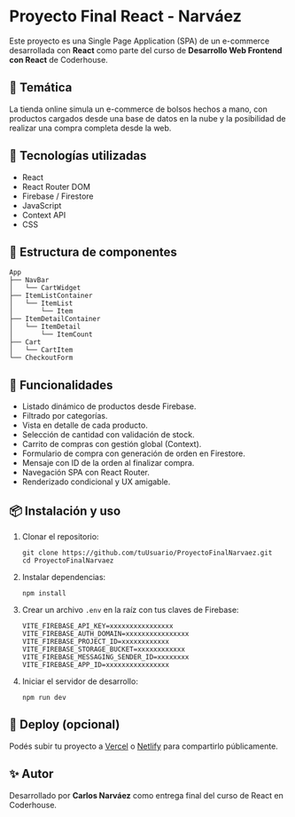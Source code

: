 # Proyecto Final React - Narváez

Este proyecto es una Single Page Application (SPA) de un e-commerce desarrollada con **React** como parte del curso de **Desarrollo Web Frontend con React** de Coderhouse.

## 👜 Temática

La tienda online simula un e-commerce de bolsos hechos a mano, con productos cargados desde una base de datos en la nube y la posibilidad de realizar una compra completa desde la web.

## 🚀 Tecnologías utilizadas

- React
- React Router DOM
- Firebase / Firestore
- JavaScript
- Context API
- CSS

## 🧩 Estructura de componentes

```
App
├── NavBar
│   └── CartWidget
├── ItemListContainer
│   └── ItemList
│       └── Item
├── ItemDetailContainer
│   └── ItemDetail
│       └── ItemCount
├── Cart
│   └── CartItem
└── CheckoutForm
```

## 🔗 Funcionalidades

- Listado dinámico de productos desde Firebase.
- Filtrado por categorías.
- Vista en detalle de cada producto.
- Selección de cantidad con validación de stock.
- Carrito de compras con gestión global (Context).
- Formulario de compra con generación de orden en Firestore.
- Mensaje con ID de la orden al finalizar compra.
- Navegación SPA con React Router.
- Renderizado condicional y UX amigable.

## 📦 Instalación y uso

1. Clonar el repositorio:
   ```
   git clone https://github.com/tuUsuario/ProyectoFinalNarvaez.git
   cd ProyectoFinalNarvaez
   ```

2. Instalar dependencias:
   ```
   npm install
   ```

3. Crear un archivo `.env` en la raíz con tus claves de Firebase:
   ```
   VITE_FIREBASE_API_KEY=xxxxxxxxxxxxxxxx
   VITE_FIREBASE_AUTH_DOMAIN=xxxxxxxxxxxxxxxx
   VITE_FIREBASE_PROJECT_ID=xxxxxxxxxxxx
   VITE_FIREBASE_STORAGE_BUCKET=xxxxxxxxxxxx
   VITE_FIREBASE_MESSAGING_SENDER_ID=xxxxxxxx
   VITE_FIREBASE_APP_ID=xxxxxxxxxxxxxxxx
   ```

4. Iniciar el servidor de desarrollo:
   ```
   npm run dev
   ```

## 📁 Deploy (opcional)

Podés subir tu proyecto a [Vercel](https://vercel.com/) o [Netlify](https://netlify.com/) para compartirlo públicamente.

## ✨ Autor

Desarrollado por **Carlos Narváez** como entrega final del curso de React en Coderhouse.